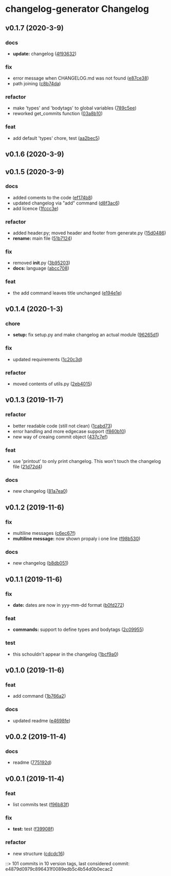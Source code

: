 # changelog-generator Changelog


## v0.1.7 (2020-3-9)

### docs
* **update:** changelog ([4f93632](https://github.com/Lfd4/changelog-generator/commit/4f93632aef849536eaac5b72b48b37351e6d52a7))

### fix
* error message when CHANGELOG.md was not found ([e87ce38](https://github.com/Lfd4/changelog-generator/commit/e87ce38573bded0e6e15954a0ad3c58de2601a19))
* path joining ([c8b74da](https://github.com/Lfd4/changelog-generator/commit/c8b74da3bbb21f0c1b0edc5b83a2441ccf647664))

### refactor
* make 'types' and 'bodytags' to global variables ([789c5ee](https://github.com/Lfd4/changelog-generator/commit/789c5ee3148acb86759d75f46674c75e61a99884))
* reworked get_commits function ([03a8b10](https://github.com/Lfd4/changelog-generator/commit/03a8b105ee128b6a957ef70aacd93af21ee21505))

### feat
* add default 'types' chore, test ([aa2bec5](https://github.com/Lfd4/changelog-generator/commit/aa2bec5ecdba1aa0ff86c51e9f421a2f32d2ab7f))


## v0.1.6 (2020-3-9)


## v0.1.5 (2020-3-9)

### docs
* added coments to the code ([ef174b8](https://github.com/Lfd4/changelog-generator/commit/ef174b8b776a15f54eacf25d68347fc696ef0717))
* updated changelog via "add" command ([d8f3ac6](https://github.com/Lfd4/changelog-generator/commit/d8f3ac685863ac97a62bd76387eba81c3213be7d))
* add licence ([1fccc3e](https://github.com/Lfd4/changelog-generator/commit/1fccc3e1ad0861ee14ce47fe810d780a9e7bc6ba))

### refactor
* added header.py; moved header and footer from generate.py ([15d0486](https://github.com/Lfd4/changelog-generator/commit/15d0486a8c7f116f7e8a36ba51e5af990dd4d462))
* **rename:** main file ([51b7124](https://github.com/Lfd4/changelog-generator/commit/51b7124e579b9d53bb7f2fa17ace388d6edeec21))

### fix
* removed __init__.py ([3b95203](https://github.com/Lfd4/changelog-generator/commit/3b95203cdaabba9a836500821c9627fc0ea76058))
* **docs:** language ([abcc708](https://github.com/Lfd4/changelog-generator/commit/abcc708337590add73b734a7bfc6960a1905e18b))

### feat
* the add command leaves title unchanged ([e194e1e](https://github.com/Lfd4/changelog-generator/commit/e194e1ea95e3818da4ae2b383a2ec75e463cb385))


## v0.1.4 (2020-1-3)

### chore
* **setup:** fix setup.py and make changelog an actual module ([96265d1](https://github.com/Lfd4/changelog-generator/commit/96265d1f9cc14b04db9a0af3a7e09ef3f194af31))

### fix
* updated requirements ([1c20c3d](https://github.com/Lfd4/changelog-generator/commit/1c20c3d6f5daecbfaaeece77764fcaff1efd998f))

### refactor
* moved contents of utils.py ([2eb4015](https://github.com/Lfd4/changelog-generator/commit/2eb401560c8d1de74f1ca5fec61d0ffd6c4c6dae))


## v0.1.3 (2019-11-7)

### refactor
* better readable code (still not clean) ([1cabd73](https://github.com/Lfd4/changelog-generator/commit/1cabd73f537e1e86a33cd49e3aff5fee8b81b30d))
* error handling and more edgecase support ([f860b10](https://github.com/Lfd4/changelog-generator/commit/f860b106bdd4de10548e36e6af2ecd370a8a0cc4))
* new way of creaing commit object ([437c7ef](https://github.com/Lfd4/changelog-generator/commit/437c7efc3785871c5099c4f0b84e3456b5b99015))

### feat
* use 'printout' to only print changelog. This won't touch the changelog file ([21d72d4](https://github.com/Lfd4/changelog-generator/commit/21d72d46f16ca8e03451f8c2a321c6fac21b38aa))

### docs
* new changelog ([81a7ea0](https://github.com/Lfd4/changelog-generator/commit/81a7ea093a69d3ed61c6340ecabf7c43b657850c))


## v0.1.2 (2019-11-6)

### fix
* multiline messages ([c6ec67f](https://github.com/Lfd4/changelog-generator/commit/c6ec67f4ddebbe358a1455f4f2540901f52f2c07))
* **multiline message:** now shown propaly i one line ([f98b530](https://github.com/Lfd4/changelog-generator/commit/f98b53054117d6e819e0717b18e9b90790be6264))

### docs
* new changelog ([b8db051](https://github.com/Lfd4/changelog-generator/commit/b8db051ac908678dc1fb908e13766463b28798ef))


## v0.1.1 (2019-11-6)

### fix
* **date:** dates are now in yyy-mm-dd format ([b0fd272](https://github.com/Lfd4/changelog-generator/commit/b0fd272b2ee87c9081971a7d0c9ae7eb8ae02f28))

### feat
* **commands:** support to define types and bodytags ([2c09955](https://github.com/Lfd4/changelog-generator/commit/2c09955bd34c72ef42b87b59022ef89d6575b09c))

### test
* this schouldn't appear in the changelog ([1bcf9a0](https://github.com/Lfd4/changelog-generator/commit/1bcf9a04a15644f3ce8493ef9fa320637b61f795))


## v0.1.0 (2019-11-6)

### feat
* add command ([1b766a2](https://github.com/Lfd4/changelog-generator/commit/1b766a23f5c4934d70c69cc032fbd8fb7804a1ed))

### docs
* updated readme ([e4698fe](https://github.com/Lfd4/changelog-generator/commit/e4698fe913a1124cabfa11db9cac59926bbcb20c))


## v0.0.2 (2019-11-4)

### docs
* readme ([775192d](https://github.com/Lfd4/changelog-generator/commit/775192dc02f2bd3843488a382552cef2df73c5fc))


## v0.0.1 (2019-11-4)

### feat
* list commits test ([f96b83f](https://github.com/Lfd4/changelog-generator/commit/f96b83f91e96f1b3769eb2ea0d7663bdc0c2be5c))

### fix
* **test:** test ([f39908f](https://github.com/Lfd4/changelog-generator/commit/f39908f069326a1ddd80ebfea0b1b07fc120b3c6))

### refactor
* new structure ([cdcdc16](https://github.com/Lfd4/changelog-generator/commit/cdcdc169f926fd8a2490ba2c8f0380453bda8fa1))


::> 101 commits in 10 version tags, last considered commit: e4879d0979c896431f0089edb5c4b54d0b0ecac2
